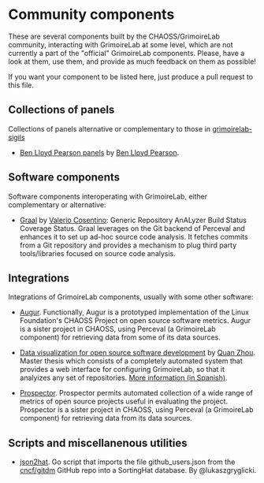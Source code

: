 # Community components

These are several components built by the CHAOSS/GrimoireLab community,
interacting with GrimoireLab at some level,
which are not currently a part of the "official" GrimoireLab components.
Please, have a look at them, use them, and provide as much feedback on them as possible!

If you want your component to be listed here, just produce a pull request to this file.

## Collections of panels

Collections of panels alternative or complementary to those in
[grimoirelab-sigils](http://github.com/chaoss/grimoirelab-sigils)

* [Ben Lloyd Pearson panels](https://github.com/BenLloydPearson/grimoirelab-dashboards)
by [Ben Lloyd Pearson](https://github.com/BenLloydPearson).

## Software components

Software components interoperating with GrimoireLab, either complementary
or alternative:

* [Graal](https://github.com/valeriocos/graal) by [Valerio Cosentino](https://valeriocos.github.io/):
Generic Repository AnALyzer Build Status Coverage Status.
Graal leverages on the Git backend of Perceval and enhances it to set up ad-hoc source code analysis. 
It fetches commits from a Git repository and provides a mechanism to plug third party tools/libraries 
focused on source code analysis.

## Integrations

Integrations of GrimoireLab components, usually with some other software:

* [Augur](https://github.com/OSSHealth/augur).
Functionally, Augur is a prototyped implementation of the 
Linux Foundation's CHAOSS Project on open source software metrics.
Augur is a sister project in CHAOSS, using Perceval (a GrimoireLab component) 
for retrieving data from some of its data sources.

* [Data visualization for open source software development](https://github.com/zhquan/TFG/)
by [Quan Zhou](https://github.com/zhquan).
Master thesis which consists of a completely automated system that provides
a web interface for configuring GrimoireLab, so that it analyizes any set of
repositories. [More information (in Spanish)](http://zhquan.github.io/TFG/).

* [Prospector](https://github.com/chaoss/prospector).
Prospector permits automated collection of a wide range of metrics of open source projects 
useful in evaluating the project.
Prospector is a sister project in CHAOSS, using Perceval (a GrimoireLab component) 
for retrieving data from its data sources.

## Scripts and miscellanenous utilities

* [json2hat](https://github.com/lukaszgryglicki/bitergia_deployment/blob/master/cmd/json2hat/json2hat.go). Go script that imports the file github_users.json from the [cncf/gitdm](https://github.com/cncf/gitdm) GitHub repo into a SortingHat database. By @lukaszgryglicki.

